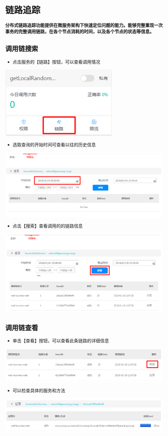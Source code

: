 # 链路追踪
**分布式链路追踪功能提供在微服务架构下快速定位问题的能力。能够完整重现一次事务的完整调用链路，在各个节点消耗的时间，以及各个节点的状态等信息。**
## 调用链搜索
- 点击服务的【链路】按钮，可以查看调用情况

![](image/link1.png)

- 选取查询的开始时间可查看以往的历史信息

![](image/link2.png)

- 点击【搜索】查看调用的的链路信息

![](image/link3.png)
## 调用链查看
- 单击【查看】按钮，可以查看此条链路的详细信息

![](image/link4.png)

- 可以检查具体的服务和方法

![](image/link5.png)